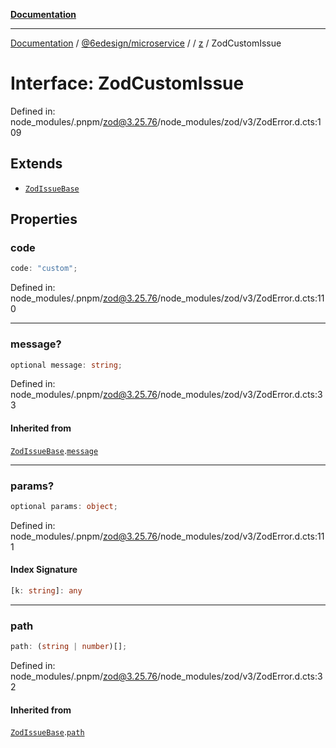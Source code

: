 [**Documentation**](../../../../../README.md)

***

[Documentation](../../../../../README.md) / [@6edesign/microservice](../../../README.md) / [](../../../README.md) / [z](../README.md) / ZodCustomIssue

# Interface: ZodCustomIssue

Defined in: node\_modules/.pnpm/zod@3.25.76/node\_modules/zod/v3/ZodError.d.cts:109

## Extends

- [`ZodIssueBase`](../type-aliases/ZodIssueBase.md)

## Properties

### code

```ts
code: "custom";
```

Defined in: node\_modules/.pnpm/zod@3.25.76/node\_modules/zod/v3/ZodError.d.cts:110

***

### message?

```ts
optional message: string;
```

Defined in: node\_modules/.pnpm/zod@3.25.76/node\_modules/zod/v3/ZodError.d.cts:33

#### Inherited from

[`ZodIssueBase`](../type-aliases/ZodIssueBase.md).[`message`](../type-aliases/ZodIssueBase.md#message)

***

### params?

```ts
optional params: object;
```

Defined in: node\_modules/.pnpm/zod@3.25.76/node\_modules/zod/v3/ZodError.d.cts:111

#### Index Signature

```ts
[k: string]: any
```

***

### path

```ts
path: (string | number)[];
```

Defined in: node\_modules/.pnpm/zod@3.25.76/node\_modules/zod/v3/ZodError.d.cts:32

#### Inherited from

[`ZodIssueBase`](../type-aliases/ZodIssueBase.md).[`path`](../type-aliases/ZodIssueBase.md#path)
